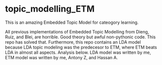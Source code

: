 # topic_modelling_ETM
This is an amazing Embedded Topic Model for cateogory learning.

All previous implementations of Embedded Topic Modelling from Dieng, Ruiz, and Blei, are horrible. Good theory but awful non-pythonic code. This repo has solved that. Furthermore, this repo contains an LDA model because LDA topic modeling was the predecesor to ETM, where ETM beats LDA in almost all aspects. Analysis below. LDA model was written by me, ETM model was written by me, Antony Z, and Hassan A. 
